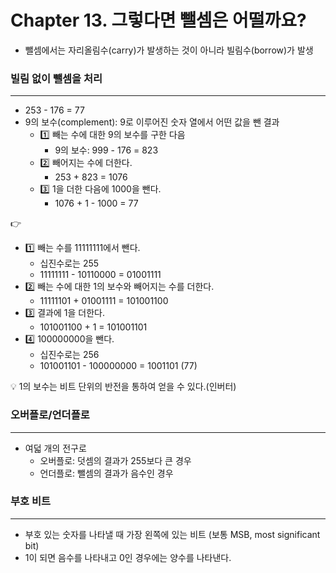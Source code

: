 # Chapter 13. 그렇다면 뺄셈은 어떨까요?

- 뺄셈에서는 자리올림수(carry)가 발생하는 것이 아니라 빌림수(borrow)가 발생

### 빌림 없이 뺄셈을 처리

---

- 253 - 176 = 77
- 9의 보수(complement): 9로 이루어진 숫자 열에서 어떤 값을 뺀 결과
    - 1️⃣ 빼는 수에 대한 9의 보수를 구한 다음
        - 9의 보수: 999 - 176 = 823
    - 2️⃣ 빼어지는 수에 더한다.
        - 253 + 823 = 1076
    - 3️⃣ 1을 더한 다음에 1000을 뺀다.
        - 1076 + 1 - 1000 = 77

👉

- 1️⃣ 빼는 수를 11111111에서 뺀다.
    - 십진수로는 255
    - 11111111 - 10110000 = 01001111
- 2️⃣ 빼는 수에 대한 1의 보수와 빼어지는 수를 더한다.
    - 11111101 + 01001111 = 101001100
- 3️⃣ 결과에 1을 더한다.
    - 101001100 + 1 = 101001101
- 4️⃣ 100000000을 뺀다.
    - 십진수로는 256
    - 101001101 - 100000000 = 1001101 (77)

<aside>
💡 1의 보수는 비트 단위의 반전을 통하여 얻을 수 있다.(인버터)

</aside>

### 오버플로/언더플로

---

- 여덟 개의 전구로
    - 오버플로: 덧셈의 결과가 255보다 큰 경우
    - 언더플로: 뺄셈의 결과가 음수인 경우

### 부호 비트

---

- 부호 있는 숫자를 나타낼 때 가장 왼쪽에 있는 비트 (보통 MSB, most significant bit)
- 1이 되면 음수를 나타내고 0인 경우에는 양수를 나타낸다.
